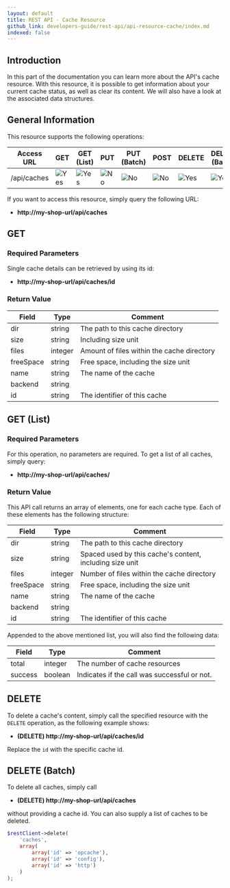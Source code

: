 ```yaml
---
layout: default
title: REST API - Cache Resource
github_link: developers-guide/rest-api/api-resource-cache/index.md
indexed: false
---
```


## Introduction

In this part of the documentation you can learn more about the API's cache resource. With this resource, it is possible to get information about your current cache status, as well as clear its content. We will also have a look at the associated data structures.


## General Information

This resource supports the following operations:

|  Access URL                 | GET                  | GET (List)            | PUT                   | PUT (Batch)            | POST                   | DELETE                | DELETE (Batch)        |
|-----------------------------|----------------------|-----------------------|-----------------------|------------------------|------------------------|-----------------------|-----------------------|
| /api/caches                 | ![Yes](../img/yes.png)| ![Yes](../img/yes.png) | ![No](../img/no.png)   | ![No](../img/no.png)    | ![No](../img/no.png)    | ![Yes](../img/yes.png) | ![Yes](../img/yes.png) |

If you want to access this resource, simply query the following URL:

* **http://my-shop-url/api/caches**

## GET

### Required Parameters

Single cache details can be retrieved by using its id:

* **http://my-shop-url/api/caches/id**

### Return Value

| Field               | Type                  | Comment                                         |
|---------------------|-----------------------|-------------------------------------------------|
| dir                 | string                | The path to this cache directory                |
| size                | string                | Including size unit                             |
| files               | integer               | Amount of files within the cache directory      |
| freeSpace           | string                | Free space, including the size unit             |
| name                | string                | The name of the cache                           |
| backend             | string                |                                                 |
| id                  | string                | The identifier of this cache                    |

## GET (List)

### Required Parameters
For this operation, no parameters are required.
To get a list of all caches, simply query:

* **http://my-shop-url/api/caches/**

### Return Value

This API call returns an array of elements, one for each cache type. Each of these elements has the following structure:

| Field               | Type                  | Comment                                                     |
|---------------------|-----------------------|-------------------------------------------------------------|
| dir                 | string                | The path to this cache directory                            |
| size                | string                | Spaced used by this cache's content, including size unit    |
| files               | integer               | Number of files within the cache directory                  |
| freeSpace           | string                | Free space, including the size unit                         |
| name                | string                | The name of the cache                                       |
| backend             | string                |                                                             |
| id                  | string                | The identifier of this cache                                |

Appended to the above mentioned list, you will also find the following data:

| Field               | Type                  | Comment                                      |
|---------------------|-----------------------|----------------------------------------------|
| total               | integer               | The number of cache resources                |
| success             | boolean               | Indicates if the call was successful or not. |

## DELETE
To delete a cache's content, simply call the specified resource with the `DELETE` operation, as the following example shows:

* **(DELETE) http://my-shop-url/api/caches/id**

Replace the `id` with the specific cache id.

## DELETE (Batch)
To delete all caches, simply call

* **(DELETE) http://my-shop-url/api/caches**

without providing a cache id. You can also supply a list of caches to be deleted.
```php
$restClient->delete(
    'caches',
    array(
        array('id' => 'opcache'),
        array('id' => 'config'),
        array('id' => 'http')
    )
);
```
